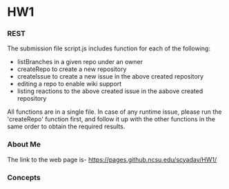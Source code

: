 # HW1


### REST  
The submission file script.js includes function for each of the following:  
* listBranches in a given repo under an owner  
* createRepo to create a new repository   
* createIssue to create a new issue in the above created repository   
* editing a repo to enable wiki support  
* listing reactions to the above created issue in the aabove created repository  

All functions are in a single file. In case of any runtime issue, please run the 'createRepo' function first, and follow it up with the other functions in the same order to obtain the required results.

###  About Me  
The link to the web page is-  https://pages.github.ncsu.edu/scyadav/HW1/

###  Concepts  

